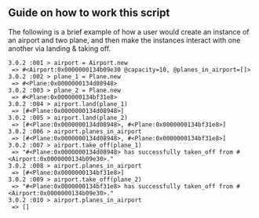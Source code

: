 Guide on how to work this script
---------
The following is a brief example of how a user would create an instance of an airport and two plane, and then
make the instances interact with one another via landing & taking off.

```
3.0.2 :001 > airport = Airport.new
 => #<Airport:0x0000000134b09e30 @capacity=10, @planes_in_airport=[]>
3.0.2 :002 > plane_1 = Plane.new
 => #<Plane:0x0000000134d08948>
3.0.2 :003 > plane_2 = Plane.new
 => #<Plane:0x0000000134bf31e8>
3.0.2 :004 > airport.land(plane_1)
 => [#<Plane:0x0000000134d08948>]
3.0.2 :005 > airport.land(plane_2)
 => [#<Plane:0x0000000134d08948>, #<Plane:0x0000000134bf31e8>]
3.0.2 :006 > airport.planes_in_airport
 => [#<Plane:0x0000000134d08948>, #<Plane:0x0000000134bf31e8>]
3.0.2 :007 > airport.take_off(plane_1)
 => "#<Plane:0x0000000134d08948> has successfully taken_off from #<Airport:0x0000000134b09e30>."
3.0.2 :008 > airport.planes_in_airport
 => [#<Plane:0x0000000134bf31e8>]
3.0.2 :009 > airport.take_off(plane_2)
 => "#<Plane:0x0000000134bf31e8> has successfully taken_off from #<Airport:0x0000000134b09e30>."
3.0.2 :010 > airport.planes_in_airport
 => []
```